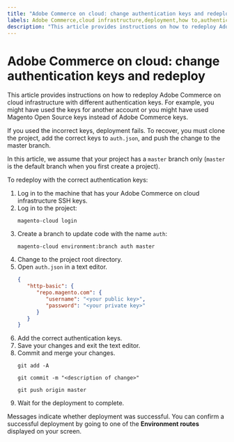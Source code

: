 ```yaml
---
title: "Adobe Commerce on cloud: change authentication keys and redeploy"
labels: Adobe Commerce,cloud infrastructure,deployment,how to,authentication key,2.3.0,2.3.1,2.3.2,2.3.2-p2,2.3.3,2.3.3-p1,2.3.4,2.3.4-p2,2.3.5-p1,2.3.5-p2,2.3.6,2.3.6-p1,2.3.7,2.4.0,2.4.0-p1,2.4.1-p1,2.4.2,2.4.2-p1,2.3.7-p1,2.3.7-p2,2.4.1,2.4.2-p2,2.4.3,2.4.3-p1
description: "This article provides instructions on how to redeploy Adobe Commerce on cloud infrastructure with different authentication keys. For example, you might have used the keys for another account or you might have used Magento Open Source keys instead of Adobe Commerce keys."
---
```


# Adobe Commerce on cloud: change authentication keys and redeploy

This article provides instructions on how to redeploy Adobe Commerce on cloud infrastructure with different authentication keys. For example, you might have used the keys for another account or you might have used Magento Open Source keys instead of Adobe Commerce keys.

If you used the incorrect keys, deployment fails. To recover, you must clone the project, add the correct keys to `auth.json`, and push the change to the master branch.

In this article, we assume that your project has a `master` branch only (`master` is the default branch when you first create a project).

To redeploy with the correct authentication keys:

1. Log in to the machine that has your Adobe Commerce on cloud infrastructure SSH keys.
1. Log in to the project:
    ```
    magento-cloud login
    ```
1. Create a branch to update code with the name `auth`:
    ```
    magento-cloud environment:branch auth master
    ```
1. Change to the project root directory.
1. Open `auth.json` in a text editor.
    ```json
    {
       "http-basic": {
          "repo.magento.com": {
             "username": "<your public key>",
             "password": "<your private key>"
          }
       }
    }
    ```
1. Add the correct authentication keys.
1. Save your changes and exit the text editor.
1. Commit and merge your changes.
    ```
    git add -A
    ```
    ```
    git commit -m "<description of change>"
    ```
    ```
    git push origin master
    ```
1. Wait for the deployment to complete.

Messages indicate whether deployment was successful. You can confirm a successful deployment by going to one of the **Environment routes** displayed on your screen.
